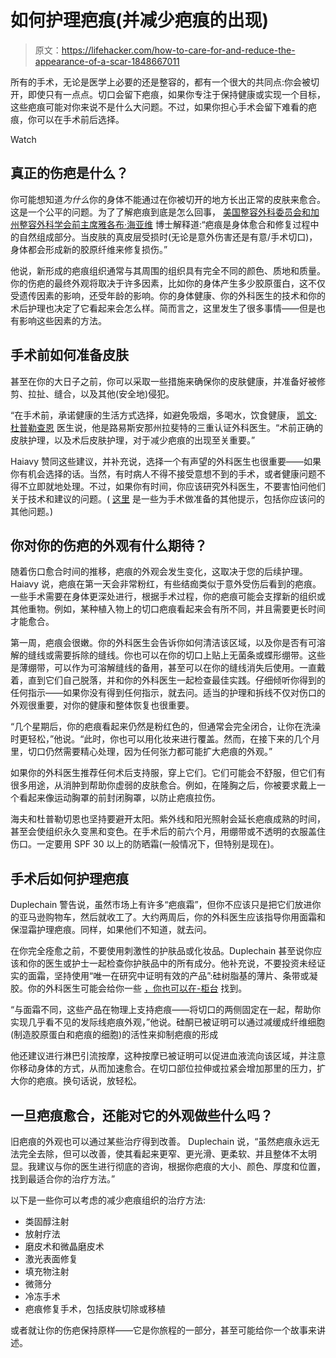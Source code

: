 # 如何护理疤痕(并减少疤痕的出现)

> 原文：<https://lifehacker.com/how-to-care-for-and-reduce-the-appearance-of-a-scar-1848667011>

所有的手术，无论是医学上必要的还是整容的，都有一个很大的共同点:你会被切开，即使只有一点点。切口会留下疤痕，如果你专注于保持健康或实现一个目标，这些疤痕可能对你来说不是什么大问题。不过，如果你担心手术会留下难看的疤痕，你可以在手术前后选择。

Watch

## 真正的伤疤是什么？

你可能想知道*为什么*你的身体不能通过在你被切开的地方长出正常的皮肤来愈合。这是一个公平的问题。为了了解疤痕到底是怎么回事， [美国整容外科委员会和加州整容外科学会前主席雅各布·海亚维](https://www.inlandcosmetic.com/about/dr-jacob-haiavy-bio/) 博士解释道:“疤痕是身体愈合和修复过程中的自然组成部分。当皮肤的真皮层受损时(无论是意外伤害还是有意/手术切口)，身体都会形成新的胶原纤维来修复损伤。”

他说，新形成的疤痕组织通常与其周围的组织具有完全不同的颜色、质地和质量。你的伤疤的最终外观将取决于许多因素，比如你的身体产生多少胶原蛋白，这不仅受遗传因素的影响，还受年龄的影响。你的身体健康、你的外科医生的技术和你的术后护理也决定了它看起来会怎么样。简而言之，这里发生了很多事情——但是也有影响这些因素的方法。

## **手术前如何准备皮肤**

甚至在你的大日子之前，你可以采取一些措施来确保你的皮肤健康，并准备好被修剪、拉扯、缝合，以及其他(安全地)侵犯。

“在手术前，承诺健康的生活方式选择，如避免吸烟，多喝水，饮食健康， [凯文·杜普勒查恩](https://www.drduplechain.com/dr-duplechain) 医生说，他是路易斯安那州拉斐特的三重认证外科医生。“术前正确的皮肤护理，以及术后皮肤护理，对于减少疤痕的出现至关重要。”

Haiavy 赞同这些建议，并补充说，选择一个有声望的外科医生也很重要——如果你有机会选择的话。当然，有时病人不得不接受意想不到的手术，或者健康问题不得不立即就地处理。不过，如果你有时间，你应该研究外科医生，不要害怕问他们关于技术和建议的问题。( [这里](https://lifehacker.com/what-to-do-before-you-have-surgery-1848100632) 是一些为手术做准备的其他提示，包括你应该问的其他问题。)

## 你对你的伤疤的外观有什么期待？

随着伤口愈合时间的推移，疤痕的外观会发生变化，这取决于您的后续护理。Haiavy 说，疤痕在第一天会非常粉红，有些结痂类似于意外受伤后看到的疤痕。一些手术需要在身体更深处进行，根据手术过程，你的疤痕可能会支撑新的组织或其他重物。例如，某种植入物上的切口疤痕看起来会有所不同，并且需要更长时间才能愈合。

第一周，疤痕会很嫩。你的外科医生会告诉你如何清洁该区域，以及你是否有可溶解的缝线或需要拆除的缝线。你也可以在你的切口上贴上无菌条或蝶形绷带。这些是薄绷带，可以作为可溶解缝线的备用，甚至可以在你的缝线消失后使用。一直戴着，直到它们自己脱落，并和你的外科医生一起检查最佳实践。仔细倾听你得到的任何指示——如果你没有得到任何指示，就去问。适当的护理和拆线不仅对伤口的外观很重要，对你的健康和整体恢复也很重要。

“几个星期后，你的疤痕看起来仍然是粉红色的，但通常会完全闭合，让你在洗澡时更轻松，”他说。“此时，你也可以用化妆来进行覆盖。然而，在接下来的几个月里，切口仍然需要精心处理，因为任何张力都可能扩大疤痕的外观。”

如果你的外科医生推荐任何术后支持服，穿上它们。它们可能会不舒服，但它们有很多用途，从消肿到帮助你虚弱的皮肤愈合。例如，在隆胸之后，你被要求戴上一个看起来像运动胸罩的前封闭胸罩，以防止疤痕拉伤。

海夫和杜普勒切恩也坚持要避开太阳。紫外线和阳光照射会延长疤痕成熟的时间，甚至会使组织永久变黑和变色。在手术后的前六个月，用绷带或不透明的衣服盖住伤口。一定要用 SPF 30 以上的防晒霜(一般情况下，但特别是现在)。

## **手术后如何护理疤痕**

Duplechain 警告说，虽然市场上有许多“疤痕霜”，但你不应该只是把它们放进你的亚马逊购物车，然后就收工了。大约两周后，你的外科医生应该指导你用面霜和保湿霜护理疤痕。同样，如果他们不知道，就去问。

在你完全痊愈之前，不要使用刺激性的护肤品或化妆品。Duplechain 甚至说你应该和你的医生或护士一起检查你护肤品中的所有成分。他补充说，不要投资未经证实的面霜，坚持使用“唯一在研究中证明有效的产品”:硅树脂基的薄片、条带或凝胶。你的外科医生可能会给你一些 [，你也可以在-柜台](https://www.walgreens.com/q/silicone+scar+sheets) 找到。

“与面霜不同，这些产品在物理上支持疤痕——将切口的两侧固定在一起，帮助你实现几乎看不见的发际线疤痕外观，”他说。硅酮已被证明可以通过减缓成纤维细胞(制造胶原蛋白和疤痕的细胞)的活性来抑制疤痕的形成

他还建议进行淋巴引流按摩，这种按摩已被证明可以促进血液流向该区域，并注意你移动身体的方式，从而加速愈合。在切口部位拉伸或拉紧会增加那里的压力，扩大你的疤痕。换句话说，放轻松。

## 一旦疤痕愈合，还能对它的外观做些什么吗？

旧疤痕的外观也可以通过某些治疗得到改善。 Duplechain 说，“虽然疤痕永远无法完全去除，但可以改善，使其看起来更窄、更光滑、更柔软、并且整体不太明显。我建议与你的医生进行彻底的咨询，根据你疤痕的大小、颜色、厚度和位置，找到最适合你的治疗方法。”

以下是一些你可以考虑的减少疤痕组织的治疗方法:

*   类固醇注射
*   放射疗法
*   磨皮术和微晶磨皮术
*   激光表面修复
*   填充物注射
*   微筛分
*   冷冻手术
*   疤痕修复手术，包括皮肤切除或移植

或者就让你的伤疤保持原样——它是你旅程的一部分，甚至可能给你一个故事来讲述。